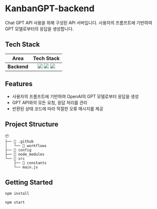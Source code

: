 # KanbanGPT-backend

Chat GPT API 사용을 위해 구성된 API 서버입니다.
사용자의 프롬프트에 기반하여 GPT 모델로부터의 응답을 생성합니다.

## Tech Stack

<div align=center>

|    Area     |                                                                                                                                                           Tech Stack                                                                                                                                                           |
| :---------: | :----------------------------------------------------------------------------------------------------------------------------------------------------------------------------------------------------------------------------------------------------------------------------------------------------------------------------: |
| **Backend** | <img src="https://img.shields.io/badge/Node.js-339933.svg?style=for-the-badge&logo=Node.js&logoColor=white"> <img src="https://img.shields.io/badge/express-000000.svg?style=for-the-badge&logo=express&logoColor=white"> <img src="https://img.shields.io/badge/axios-5A29E4?style=for-the-badge&logo=axios&logoColor=white"> |

</div>

## Features

- 사용자의 프롬프트에 기반하여 OpenAI의 GPT 모델로부터 응답을 생성
- GPT API와의 모든 요청, 응답 처리를 관리
- 반환된 상태 코드에 따라 적절한 오류 메시지를 제공

## Project Structure

```
📦
├── 📂 .github
│   └── 📂 workflows
├── 📂 config
├── 📂 node_modules
└── 📂 src
    ├── 📂 constants
    └── main.js
```

## Getting Started

```bash
npm install
```

```bash
npm start
```

